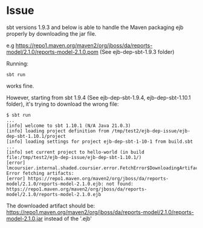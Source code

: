 # Issue
sbt versions 1.9.3 and below is able to handle the Maven packaging ejb properly by downloading the jar file.

e.g https://repo1.maven.org/maven2/org/jboss/da/reports-model/2.1.0/reports-model-2.1.0.pom
(See ejb-dep-sbt-1.9.3 folder)

Running:

```
sbt run
```
works fine.

However, starting from sbt 1.9.4 (See ejb-dep-sbt-1.9.4, ejb-dep-sbt-1.10.1 folder), it's trying to download the wrong file:
```
$ sbt run
...
[info] welcome to sbt 1.10.1 (N/A Java 21.0.3)
[info] loading project definition from /tmp/test2/ejb-dep-issue/ejb-dep-sbt-1.10.1/project
[info] loading settings for project ejb-dep-sbt-1-10-1 from build.sbt ...
[info] set current project to hello-world (in build file:/tmp/test2/ejb-dep-issue/ejb-dep-sbt-1.10.1/)
[error] lmcoursier.internal.shaded.coursier.error.FetchError$DownloadingArtifacts: Error fetching artifacts:
[error] https://repo1.maven.org/maven2/org/jboss/da/reports-model/2.1.0/reports-model-2.1.0.ejb: not found: https://repo1.maven.org/maven2/org/jboss/da/reports-model/2.1.0/reports-model-2.1.0.ejb
```

The downloaded artifact should be: https://repo1.maven.org/maven2/org/jboss/da/reports-model/2.1.0/reports-model-2.1.0.jar instead of the '.ejb'
